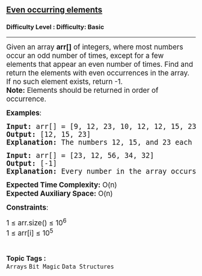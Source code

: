 <h2><a href="https://www.geeksforgeeks.org/problems/even-occurring-elements4332/1?page=5&category=Arrays,Strings,Linked%20List,Stack,Queue&difficulty=Basic&status=unsolved&sortBy=submissions">Even occurring elements</a></h2><h3>Difficulty Level : Difficulty: Basic</h3><hr><div class="problems_problem_content__Xm_eO"><p><span style="font-size: 14pt;">Given an array <strong>arr[]</strong> of integers, where most numbers occur an odd number of times, except for a few elements that appear an even number of times. Find and return the elements with even occurrences in the array.<br></span><span style="font-size: 14pt;">If no such element exists, return -1.<br><strong>Note:</strong> Elements should be returned in order of occurrence.</span></p>
<p><span style="font-size: 14pt;"><strong>Examples</strong>:</span></p>
<pre><span style="font-size: 14pt;"><strong>Input:</strong> arr[] = [9, 12, 23, 10, 12, 12, 15, 23, 14, 12, 15]</span><br><span style="font-size: 14pt;"><strong>Output:</strong> [12, 15, 23]</span><br><span style="font-size: 14pt;"><strong>Explanation:</strong> The numbers 12, 15, and 23 each appear an even number of times.</span></pre>
<pre><span style="font-size: 14pt;"><strong>Input:</strong> arr[] = [23, 12, 56, 34, 32]</span><br><span style="font-size: 14pt;"><strong>Output:</strong> [-1]</span><br><span style="font-size: 14pt;"><strong>Explanation:</strong> Every number in the array occurs an odd number of times.</span></pre>
<p><span style="font-size: 14pt;"><strong>Expected Time Complexity:</strong> O(n)</span><br><span style="font-size: 14pt;"><strong>Expected Auxiliary Space:</strong> O(n)</span></p>
<p><span style="font-size: 14pt;"><strong>Constraints</strong>:</span></p>
<p><span style="font-size: 14pt;">1 ≤ arr.size() ≤ 10<sup>6</sup></span><br><span style="font-size: 14pt;">1 ≤ arr[i] ≤ 10<sup>5</sup></span></p></div><br><p><span style=font-size:18px><strong>Topic Tags : </strong><br><code>Arrays</code>&nbsp;<code>Bit Magic</code>&nbsp;<code>Data Structures</code>&nbsp;